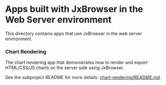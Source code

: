 # Apps built with JxBrowser in the Web Server environment

This directory contains apps that use JxBrowser in the web server environment.

### Chart Rendering

The chart rendering app that demonstrates how to render and export HTML/CSS/JS 
charts on the server side using JxBrowser.

See the subproject README for more details: [chart-rendering/README.md](chart-rendering/README.md).

